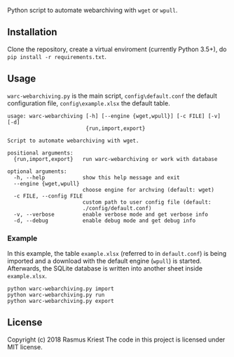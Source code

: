 Python script to automate webarchiving with `wget` or `wpull`.

## Installation

Clone the repository, create a virtual enviroment (currently Python 3.5+), do `pip install -r requirements.txt`.

## Usage

`warc-webarchiving.py` is the main script, `config\default.conf` the default configuration file, `config\example.xlsx` the default table.

```
usage: warc-webarchiving [-h] [--engine {wget,wpull}] [-c FILE] [-v] [-d]
                         {run,import,export}

Script to automate webarchiving with wget.

positional arguments:
  {run,import,export}   run warc-webarchiving or work with database

optional arguments:
  -h, --help            show this help message and exit
  --engine {wget,wpull}
                        choose engine for archving (default: wget)
  -c FILE, --config FILE
                        custom path to user config file (default:
                        ./config/default.conf)
  -v, --verbose         enable verbose mode and get verbose info
  -d, --debug           enable debug mode and get debug info
```

### Example

In this example, the table `example.xlsx` (referred to in `default.conf`) is being imported and a download with the default engine (`wpull`) is started. Afterwards, the SQLite database is written into another sheet inside `example.xlsx`.

```
python warc-webarchiving.py import
python warc-webarchiving.py run
python warc-webarchiving.py export
```

## License

Copyright (c) 2018 Rasmus Kriest
The code in this project is licensed under MIT license.
